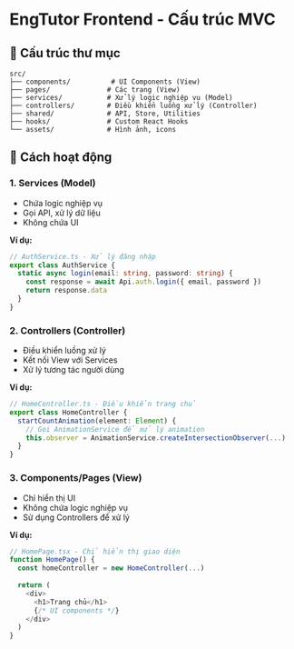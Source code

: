 # EngTutor Frontend - Cấu trúc MVC

## 📁 **Cấu trúc thư mục**

```
src/
├── components/          # UI Components (View)
├── pages/              # Các trang (View)
├── services/           # Xử lý logic nghiệp vụ (Model)
├── controllers/        # Điều khiển luồng xử lý (Controller)
├── shared/             # API, Store, Utilities
├── hooks/              # Custom React Hooks
└── assets/             # Hình ảnh, icons
```

## 🔧 **Cách hoạt động**

### **1. Services (Model)**
- Chứa logic nghiệp vụ
- Gọi API, xử lý dữ liệu
- Không chứa UI

**Ví dụ:**
```typescript
// AuthService.ts - Xử lý đăng nhập
export class AuthService {
  static async login(email: string, password: string) {
    const response = await Api.auth.login({ email, password })
    return response.data
  }
}
```

### **2. Controllers (Controller)**  
- Điều khiển luồng xử lý
- Kết nối View với Services
- Xử lý tương tác người dùng

**Ví dụ:**
```typescript
// HomeController.ts - Điều khiển trang chủ
export class HomeController {
  startCountAnimation(element: Element) {
    // Gọi AnimationService để xử lý animation
    this.observer = AnimationService.createIntersectionObserver(...)
  }
}
```

### **3. Components/Pages (View)**
- Chỉ hiển thị UI
- Không chứa logic nghiệp vụ
- Sử dụng Controllers để xử lý

**Ví dụ:**
```typescript
// HomePage.tsx - Chỉ hiển thị giao diện
function HomePage() {
  const homeController = new HomeController(...)
  
  return (
    <div>
      <h1>Trang chủ</h1>
      {/* UI components */}
    </div>
  )
}
```
